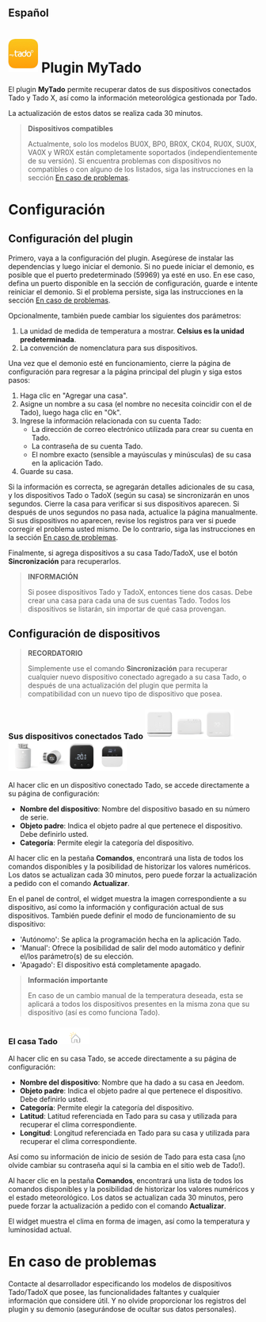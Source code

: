 ## Español

# <img src="../images/MyTado_icon.png" width="60"/> Plugin MyTado

El plugin **MyTado** permite recuperar datos de sus dispositivos conectados Tado y Tado X, así como la información meteorológica gestionada por Tado.

La actualización de estos datos se realiza cada 30 minutos.

>**Dispositivos compatibles**
>
>Actualmente, solo los modelos BU0X, BP0, BR0X, CK04, RU0X, SU0X, VA0X y WR0X están completamente soportados (independientemente de su versión).
>Si encuentra problemas con dispositivos no compatibles o con alguno de los listados, siga las instrucciones en la sección [En caso de problemas](#En-caso-de-problemas).

# Configuración

## Configuración del plugin

Primero, vaya a la configuración del plugin.
Asegúrese de instalar las dependencias y luego iniciar el demonio.
Si no puede iniciar el demonio, es posible que el puerto predeterminado (59969) ya esté en uso.
En ese caso, defina un puerto disponible en la sección de configuración, guarde e intente reiniciar el demonio.
Si el problema persiste, siga las instrucciones en la sección [En caso de problemas](#En-caso-de-problemas).

Opcionalmente, también puede cambiar los siguientes dos parámetros:
1. La unidad de medida de temperatura a mostrar. **Celsius es la unidad predeterminada**.
2. La convención de nomenclatura para sus dispositivos.

Una vez que el demonio esté en funcionamiento, cierre la página de configuración para regresar a la página principal del plugin y siga estos pasos:
1. Haga clic en "Agregar una casa".
2. Asigne un nombre a su casa (el nombre no necesita coincidir con el de Tado), luego haga clic en "Ok".
3. Ingrese la información relacionada con su cuenta Tado:
    - La dirección de correo electrónico utilizada para crear su cuenta en Tado.
    - La contraseña de su cuenta Tado.
    - El nombre exacto (sensible a mayúsculas y minúsculas) de su casa en la aplicación Tado.
4. Guarde su casa.

Si la información es correcta, se agregarán detalles adicionales de su casa, y los dispositivos Tado o TadoX (según su casa) se sincronizarán en unos segundos.
Cierre la casa para verificar si sus dispositivos aparecen.
Si después de unos segundos no pasa nada, actualice la página manualmente.
Si sus dispositivos no aparecen, revise los registros para ver si puede corregir el problema usted mismo.
De lo contrario, siga las instrucciones en la sección [En caso de problemas](#En-caso-de-problemas).

Finalmente, si agrega dispositivos a su casa Tado/TadoX, use el botón **Sincronización** para recuperarlos.

>**INFORMACIÓN**
>
>Si posee dispositivos Tado y TadoX, entonces tiene dos casas. Debe crear una casa para cada una de sus cuentas Tado.
>Todos los dispositivos se listarán, sin importar de qué casa provengan.

## Configuración de dispositivos

>**RECORDATORIO**
>
>Simplemente use el comando **Sincronización** para recuperar cualquier nuevo dispositivo conectado agregado a su casa Tado, o después de una actualización del plugin que permita la compatibilidad con un nuevo tipo de dispositivo que posea.

### Sus dispositivos conectados Tado <img src="../images/WR0X.png" width="60"/><img src="../images/BU0X.png" width="60"/><img src="../images/RU0X.png" width="60"/><img src="../images/VA0X.png" width="60"/><img src="../images/VA04.png" width="60"/><img src="../images/RU04.png" width="60"/><img src="../images/CK04.png" width="60"/>

Al hacer clic en un dispositivo conectado Tado, se accede directamente a su página de configuración:

- **Nombre del dispositivo**: Nombre del dispositivo basado en su número de serie.
- **Objeto padre**: Indica el objeto padre al que pertenece el dispositivo. Debe definirlo usted.
- **Categoría**: Permite elegir la categoría del dispositivo.

Al hacer clic en la pestaña **Comandos**, encontrará una lista de todos los comandos disponibles y la posibilidad de historizar los valores numéricos.
Los datos se actualizan cada 30 minutos, pero puede forzar la actualización a pedido con el comando **Actualizar**.

En el panel de control, el widget muestra la imagen correspondiente a su dispositivo, así como la información y configuración actual de sus dispositivos.
También puede definir el modo de funcionamiento de su dispositivo:
- 'Autónomo': Se aplica la programación hecha en la aplicación Tado.
- 'Manual': Ofrece la posibilidad de salir del modo automático y definir el/los parámetro(s) de su elección.
- 'Apagado': El dispositivo está completamente apagado.

>**Información importante**
>
>En caso de un cambio manual de la temperatura deseada, esta se aplicará a todos los dispositivos presentes en la misma zona que su dispositivo (así es como funciona Tado).

### El casa Tado <img src="../images/HomeEq.svg" width="60"/>

Al hacer clic en su casa Tado, se accede directamente a su página de configuración:

- **Nombre del dispositivo**: Nombre que ha dado a su casa en Jeedom.
- **Objeto padre**: Indica el objeto padre al que pertenece el dispositivo. Debe definirlo usted.
- **Categoría**: Permite elegir la categoría del dispositivo.
- **Latitud**: Latitud referenciada en Tado para su casa y utilizada para recuperar el clima correspondiente.
- **Longitud**: Longitud referenciada en Tado para su casa y utilizada para recuperar el clima correspondiente.

Así como su información de inicio de sesión de Tado para esta casa (¡no olvide cambiar su contraseña aquí si la cambia en el sitio web de Tado!).

Al hacer clic en la pestaña **Comandos**, encontrará una lista de todos los comandos disponibles y la posibilidad de historizar los valores numéricos y el estado meteorológico.
Los datos se actualizan cada 30 minutos, pero puede forzar la actualización a pedido con el comando **Actualizar**.

El widget muestra el clima en forma de imagen, así como la temperatura y luminosidad actual.

# En caso de problemas

Contacte al desarrollador especificando los modelos de dispositivos Tado/TadoX que posee, las funcionalidades faltantes y cualquier información que considere útil.
Y no olvide proporcionar los registros del plugin y su demonio (asegurándose de ocultar sus datos personales).